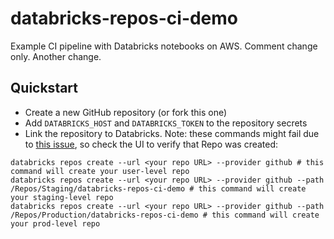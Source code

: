 # databricks-repos-ci-demo

Example CI pipeline with Databricks notebooks on AWS.
Comment change only.
Another change.

## Quickstart

- Create a new GitHub repository (or fork this one)
- Add `DATABRICKS_HOST` and `DATABRICKS_TOKEN` to the repository secrets
- Link the repository to Databricks. Note: these commands might fail due to [this issue](https://github.com/databricks/databricks-cli/issues/388), so check the UI to verify that Repo was created:
```
databricks repos create --url <your repo URL> --provider github # this command will create your user-level repo
databricks repos create --url <your repo URL> --provider github --path /Repos/Staging/databricks-repos-ci-demo # this command will create your staging-level repo
databricks repos create --url <your repo URL> --provider github --path /Repos/Production/databricks-repos-ci-demo # this command will create your prod-level repo
```
